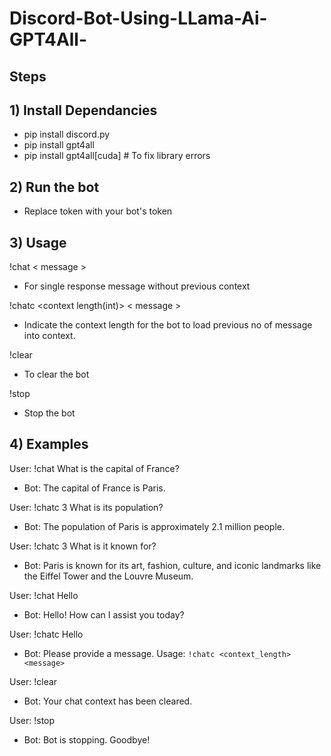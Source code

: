 # Discord-Bot-Using-LLama-Ai-GPT4All-


**Steps**
--------------------------
**1) Install Dependancies**
--------------------------
- pip install discord.py
- pip install gpt4all
- pip install gpt4all[cuda]      # To fix library errors

**2) Run the bot**
--------------------------
- Replace token with your bot's token



**3) Usage**
--------------------------
 !chat < message >
- For single response message without previous context

 !chatc <context length(int)> < message > 
- Indicate the context length for the bot to load previous no of message into context.

 !clear
- To clear the bot

 !stop
- Stop the bot


**4) Examples**
--------------------------
  User: !chat What is the capital of France?
  - Bot: The capital of France is Paris.
  
  User: !chatc 3 What is its population?
  - Bot: The population of Paris is approximately 2.1 million people.
  
  User: !chatc 3 What is it known for?
  - Bot: Paris is known for its art, fashion, culture, and iconic landmarks like the Eiffel Tower and the Louvre Museum.
  
  User: !chat Hello
  - Bot: Hello! How can I assist you today?
  
  User: !chatc Hello
  - Bot: Please provide a message. Usage: `!chatc <context_length> <message>`
  
  User: !clear
  - Bot: Your chat context has been cleared.

  User: !stop
  - Bot: Bot is stopping. Goodbye!
